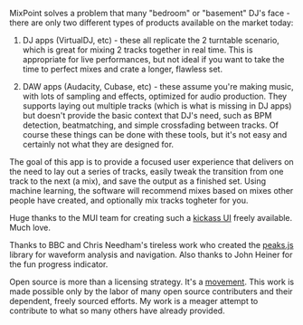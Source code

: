 MixPoint solves a problem that many "bedroom" or "basement" DJ's face - there are only two different types of products available on the market today:

1. DJ apps (VirtualDJ, etc) - these all replicate the 2 turntable scenario, which is great for mixing 2 tracks together in real time. This is appropriate for live performances, but not ideal if you want to take the time to perfect mixes and crate a longer, flawless set.

2. DAW apps (Audacity, Cubase, etc) - these assume you're making music, with lots of sampling and effects, optimized for audio production. They supports laying out multiple tracks (which is what is missing in DJ apps) but doesn't provide the basic context that DJ's need, such as BPM detection, beatmatching, and simple crossfading between tracks. Of course these things can be done with these tools, but it's not easy and certainly not what they are designed for.

The goal of this app is to provide a focused user experience that delivers on the need to lay out a series of tracks, easily tweak the transition from one track to the next (a mix), and save the output as a finished set. Using machine learning, the software will recommend mixes based on mixes other people have created, and optionally mix tracks togheter for you.

Huge thanks to the MUI team for creating such a [kickass UI](https://mui.com/joy-ui/getting-started/overview/) freely available. Much love.

Thanks to BBC and Chris Needham's tireless work who created the [peaks.js](https://github.com/bbc/peaks.js/) library for waveform analysis and navigation. Also thanks to John Heiner for the fun progress indicator.

Open source is more than a licensing strategy. It's a [movement](https://opensource.stackexchange.com/questions/9805/can-i-license-my-project-with-an-open-source-license-but-disallow-commercial-use). This work is made possible only by the labor of many open source contributers and their dependent, freely sourced efforts. My work is a meager attempt to contribute to what so many others have already provided.
